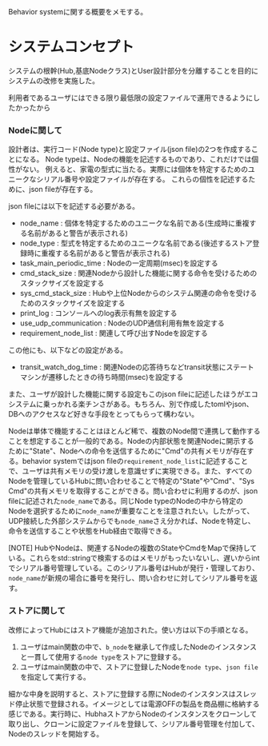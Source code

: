 Behavior systemに関する概要をメモする。

# システムコンセプト

システムの根幹(Hub,基底Nodeクラス)とUser設計部分を分離することを目的にシステムの改修を実施した。

利用者であるユーザにはできる限り最低限の設定ファイルで運用できるようにしたかったから

### Nodeに関して

設計者は、実行コード(Node type)と設定ファイル(json file)の2つを作成することになる。
Node typeは、Nodeの機能を記述するものであり、これだけでは個性がない。
例えると、家電の型式に当たる。実際には個体を特定するためのユニークなシリアル番号や設定ファイルが存在する。
これらの個性を記述するために、json fileが存在する。

json fileには以下を記述する必要がある。

- node_name : 個体を特定するためのユニークな名前である(生成時に重複する名前があると警告が表示される)
- node_type : 型式を特定するためのユニークな名前である(後述するストア登録時に重複する名前があると警告が表示される)
- task_main_periodic_time : Nodeの一定周期(msec)を設定する
- cmd_stack_size : 関連Nodeから設計した機能に関する命令を受けるためのスタックサイズを設定する
- sys_cmd_stack_size : Hubや上位Nodeからのシステム関連の命令を受けるためのスタックサイズを設定する
- print_log : コンソールへのlog表示有無を設定する
- use_udp_communication : NodeのUDP通信利用有無を設定する
- requirement_node_list : 関連して呼び出すNodeを設定する

この他にも、以下などの設定がある。

- transit_watch_dog_time : 関連Nodeの応答待ちなどtransit状態にステートマシンが遷移したときの待ち時間(msec)を設定する

また、ユーザが設計した機能に関する設定もこのjson fileに記述したほうがエコシステムに乗っかれる楽チンさがある。もちろん、別で作成したtomlやjson、DBへのアクセスなど好きな手段をとってもらって構わない。

Nodeは単体で機能することはほとんど稀で、複数のNode間で連携して動作することを想定することが一般的である。Nodeの内部状態を関連Nodeに開示するために"State"、Nodeへの命令を送信するために"Cmd"の共有メモリが存在する。behavior systemではjson fileの`requirement_node_list`に記述することで、ユーザは共有メモリの受け渡しを意識せずに実現できる。また、すべてのNodeを管理しているHubに問い合わせることで特定の"State"や"Cmd"、"Sys Cmd"の共有メモリを取得することができる。問い合わせに利用するのが、json fileに記述された`node_name`である。同じNode typeのNodeの中から特定のNodeを選択するために`node_name`が重要なことを注意されたい。したがって、UDP接続した外部システムからでも`node_name`さえ分かれば、Nodeを特定し、命令を送信することや状態をHub経由で取得できる。

[NOTE] HubやNodeは、関連するNodeの複数のStateやCmdをMapで保持している。これらをstd::stringで検索するのはメモリがもったいないし、遅いからintでシリアル番号管理している。このシリアル番号はHubが発行・管理しており、`node_name`が新規の場合に番号を発行し、問い合わせに対してシリアル番号を返す。

### ストアに関して

改修によってHubにはストア機能が追加された。使い方は以下の手順となる。

1. ユーザはmain関数の中で、`b_node`を継承して作成したNodeのインスタンスと一貫して使用する`node type`をストアに登録する。
2. ユーザはmain関数の中で、ストアに登録したNodeを`node type`、`json file`を指定して実行する。

細かな中身を説明すると、ストアに登録する際にNodeのインスタンスはスレッド停止状態で登録される。イメージとしては電源OFFの製品を商品棚に格納する感じである。実行時に、HubhaストアからNodeのインスタンスをクローンして取り出し、クローンに設定ファイルを登録して、シリアル番号管理を付加して、Nodeのスレッドを開始する。

